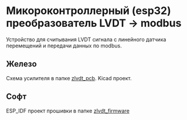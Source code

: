 # Микороконтроллерный (esp32) преобразователь LVDT -> modbus 


Устройство для считывания LVDT сигнала с линейного датчика перемещений и передачи данных по modbus.


## Железо

Схема усилителя в папке [zlvdt_pcb](./zlvdt_pcb). 
Kicad проект.

## Софт

ESP_IDF проект прошивки в папке [zlvdt_firmware](./zlvdt_firmware)